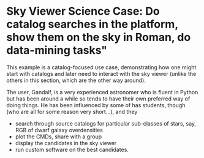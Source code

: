 # Sky Viewer Science Case: Do catalog searches in the platform, show them on the sky in Roman, do data-mining tasks"

This example is a catalog-focused use case, demonstrating how one might start with catalogs and later need to interact with the sky viewer (unlike the others in this section, which are the other way around).

The user, Gandalf, is a very experienced astronomer who is fluent in Python but has been around a while so tends to have their own preferred way of doing things.  He has been influenced by some of has students, though (who are all for some reason very short...), and they 


* search through source catalogs for particular sub-classes of stars, say, RGB of dwarf galaxy overdensities
* plot the CMDs, share with a group
* display the candidates in the sky viewer
* run custom software on the best candidates.